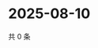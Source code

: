# 2025-08-10

共 0 条

<!-- BEGIN ZHIHUQUESTIONS -->
<!-- 最后更新时间 Sun Aug 10 2025 04:12:25 GMT+0800 (China Standard Time) -->

<!-- END ZHIHUQUESTIONS -->
